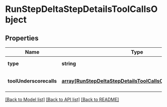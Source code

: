 # RunStepDeltaStepDetailsToolCallsObject

## Properties
Name | Type | Description | Notes
------------ | ------------- | ------------- | -------------
**type** | **string** |  | [default to null]
**toolUnderscorecalls** | [**array[RunStepDeltaStepDetailsToolCallsObjectToolCallsInner]**](RunStepDeltaStepDetailsToolCallsObjectToolCallsInner.md) |  | [optional] [default to null]

[[Back to Model list]](../README.md#documentation-for-models) [[Back to API list]](../README.md#documentation-for-api-endpoints) [[Back to README]](../README.md)


